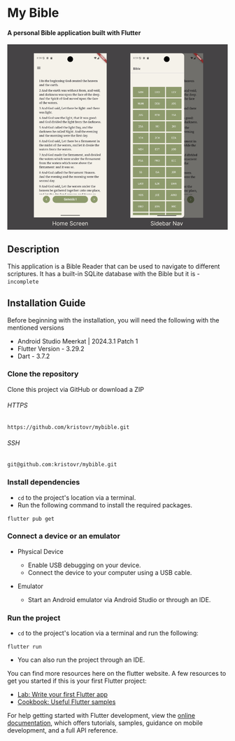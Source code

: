 # My Bible
#### A personal Bible application built with Flutter

![Banner Screenshots](assets/images/banner.png "App screenshots")

## Description

This application is a Bible Reader that can be used to navigate to different scriptures.
It has a built-in SQLite database with the Bible but it is - `incomplete`

## Installation Guide

Before beginning with the installation, you will need the following with the mentioned versions

* Android Studio Meerkat | 2024.3.1 Patch 1
* Flutter Version - 3.29.2
* Dart - 3.7.2

### Clone the repository

Clone this project via GitHub or download a ZIP

###### HTTPS
```
https://github.com/kristovr/mybible.git
```
###### SSH
```
git@github.com:kristovr/mybible.git
```

### Install dependencies
* `cd` to the project's location via a terminal.
* Run the following command to install the required packages.
```
flutter pub get
```

### Connect a device or an emulator
* Physical Device
    * Enable USB debugging on your device.
    * Connect the device to your computer using a USB cable.

* Emulator
    * Start an Android emulator via Android Studio or through an IDE.

### Run the project

* `cd` to the project's location via a terminal and run the following:
```
flutter run
```
* You can also run the project through an IDE.

You can find more resources here on the flutter website.
A few resources to get you started if this is your first Flutter project:

- [Lab: Write your first Flutter app](https://docs.flutter.dev/get-started/codelab)
- [Cookbook: Useful Flutter samples](https://docs.flutter.dev/cookbook)

For help getting started with Flutter development, view the
[online documentation](https://docs.flutter.dev/), which offers tutorials,
samples, guidance on mobile development, and a full API reference.
